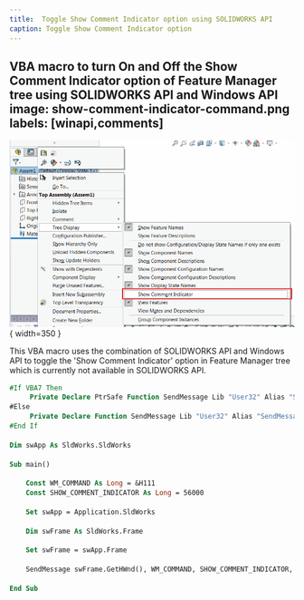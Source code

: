 ```yaml
---
title:  Toggle Show Comment Indicator option using SOLIDWORKS API
caption: Toggle Show Comment Indicator option
---
```

 VBA macro to turn On and Off the Show Comment Indicator option of Feature Manager tree using SOLIDWORKS API and Windows API
image: show-comment-indicator-command.png
labels: [winapi,comments]
---
![Show Comments Indicator command](show-comment-indicator-command.png){ width=350 }

This VBA macro uses the combination of SOLIDWORKS API and Windows API to toggle the 'Show Comment Indicator' option in Feature Manager tree which is currently not available in SOLIDWORKS API.

~~~ vb
#If VBA7 Then
     Private Declare PtrSafe Function SendMessage Lib "User32" Alias "SendMessageA" (ByVal hWnd As Long, ByVal wMsg As Long, ByVal wParam As Long, lParam As Any) As Long
#Else
     Private Declare Function SendMessage Lib "User32" Alias "SendMessageA" (ByVal hWnd As Long, ByVal wMsg As Long, ByVal wParam As Long, lParam As Any) As Long
#End If

Dim swApp As SldWorks.SldWorks

Sub main()

    Const WM_COMMAND As Long = &H111
    Const SHOW_COMMENT_INDICATOR As Long = 56000
    
    Set swApp = Application.SldWorks
        
    Dim swFrame As SldWorks.Frame
    
    Set swFrame = swApp.Frame
    
    SendMessage swFrame.GetHWnd(), WM_COMMAND, SHOW_COMMENT_INDICATOR, 0
    
End Sub
~~~


